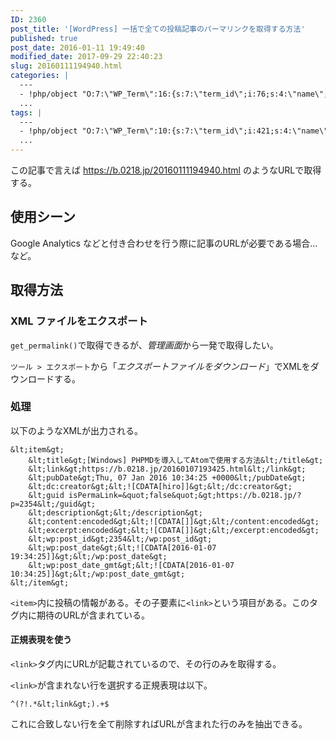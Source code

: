 ```yaml
---
ID: 2360
post_title: '[WordPress] 一括で全ての投稿記事のパーマリンクを取得する方法'
published: true
post_date: 2016-01-11 19:49:40
modified_date: 2017-09-29 22:40:23
slug: 20160111194940.html
categories: |
  ---
  - !php/object "O:7:\"WP_Term\":16:{s:7:\"term_id\";i:76;s:4:\"name\";s:9:\"WordPress\";s:4:\"slug\";s:9:\"wordpress\";s:10:\"term_group\";i:0;s:16:\"term_taxonomy_id\";i:78;s:8:\"taxonomy\";s:8:\"category\";s:11:\"description\";s:0:\"\";s:6:\"parent\";i:0;s:5:\"count\";i:37;s:6:\"filter\";s:3:\"raw\";s:6:\"cat_ID\";i:76;s:14:\"category_count\";i:37;s:20:\"category_description\";s:0:\"\";s:8:\"cat_name\";s:9:\"WordPress\";s:17:\"category_nicename\";s:9:\"wordpress\";s:15:\"category_parent\";i:0;}"
  ...
tags: |
  ---
  - !php/object "O:7:\"WP_Term\":10:{s:7:\"term_id\";i:421;s:4:\"name\";s:9:\"WordPress\";s:4:\"slug\";s:9:\"wordpress\";s:10:\"term_group\";i:0;s:16:\"term_taxonomy_id\";i:79;s:8:\"taxonomy\";s:8:\"post_tag\";s:11:\"description\";s:0:\"\";s:6:\"parent\";i:0;s:5:\"count\";i:36;s:6:\"filter\";s:3:\"raw\";}"
  ...
---
```

この記事で言えば https://b.0218.jp/20160111194940.html のようなURLで取得する。

<!--more-->

## 使用シーン
Google Analytics などと付き合わせを行う際に記事のURLが必要である場合… など。

## 取得方法
### XML ファイルをエクスポート

`get_permalink()`で取得できるが、*管理画面*から一発で取得したい。

`ツール > エクスポート`から「*エクスポートファイルをダウンロード*」でXMLをダウンロードする。

### 処理
以下のようなXMLが出力される。

```language-xml
&lt;item&gt;
    &lt;title&gt;[Windows] PHPMDを導入してAtomで使用する方法&lt;/title&gt;
    &lt;link&gt;https://b.0218.jp/20160107193425.html&lt;/link&gt;
    &lt;pubDate&gt;Thu, 07 Jan 2016 10:34:25 +0000&lt;/pubDate&gt;
    &lt;dc:creator&gt;&lt;![CDATA[hiro]]&gt;&lt;/dc:creator&gt;
    &lt;guid isPermaLink=&quot;false&quot;&gt;https://b.0218.jp/?p=2354&lt;/guid&gt;
    &lt;description&gt;&lt;/description&gt;
    &lt;content:encoded&gt;&lt;![CDATA[]]&gt;&lt;/content:encoded&gt;
    &lt;excerpt:encoded&gt;&lt;![CDATA[]]&gt;&lt;/excerpt:encoded&gt;
    &lt;wp:post_id&gt;2354&lt;/wp:post_id&gt;
    &lt;wp:post_date&gt;&lt;![CDATA[2016-01-07 19:34:25]]&gt;&lt;/wp:post_date&gt;
    &lt;wp:post_date_gmt&gt;&lt;![CDATA[2016-01-07 10:34:25]]&gt;&lt;/wp:post_date_gmt&gt;
&lt;/item&gt;
```

`<item>`内に投稿の情報がある。その子要素に`<link>`という項目がある。このタグ内に期待のURLが含まれている。

#### 正規表現を使う

`<link>`タグ内にURLが記載されているので、その行のみを取得する。

`<link>`が含まれない行を選択する正規表現は以下。

```
^(?!.*&lt;link&gt;).+$
```

これに合致しない行を全て削除すればURLが含まれた行のみを抽出できる。